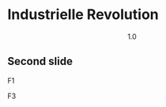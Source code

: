# Industrielle Revolution
$$1.0$$


## Second slide
F1 <!-- .element: class="fragment" data-fragment-index="1" -->

F3 <!-- .element: class="fragment" data-fragment-index="3" -->

